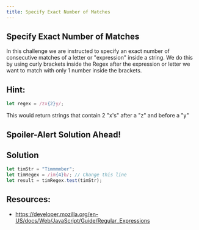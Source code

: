 ```yaml
---
title: Specify Exact Number of Matches
---
```

## Specify Exact Number of Matches

In this challenge we are instructed to specify an exact number of consecutive matches of a letter or "expression" inside a string.
We do this by using curly brackets inside the Regex after the expression or letter we want to match with only 1 number inside the brackets.

## Hint:
```javascript
let regex = /zx{2}y/;
```
This would return strings that contain 2 "x's" after a "z" and before a "y"


## Spoiler-Alert Solution Ahead!

## Solution

```javascript
let timStr = "Timmmmber";
let timRegex = /im{4}b/; // Change this line 
let result = timRegex.test(timStr);

```

## Resources:
* <https://developer.mozilla.org/en-US/docs/Web/JavaScript/Guide/Regular_Expressions>

